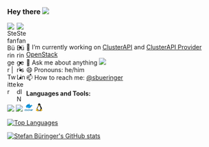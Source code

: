 
### Hey there <img src="https://media.giphy.com/media/hvRJCLFzcasrR4ia7z/giphy.gif" width="25px">

<a href="https://twitter.com/sbueringer">
  <img align="left" alt="Stefan Büringer | Twitter" width="22px" src="https://raw.githubusercontent.com/peterthehan/peterthehan/master/assets/twitter.svg" />
</a>
<a href="https://www.linkedin.com/in/stefan-b%C3%BCringer-a1b33258/">
  <img align="left" alt="Stefan Büringer's LinkedIN" width="22px" src="https://raw.githubusercontent.com/peterthehan/peterthehan/master/assets/linkedin.svg" />
</a>
</br></br>

* 🔭 I’m currently working on [ClusterAPI](https://github.com/kubernetes-sigs/cluster-api) and [ClusterAPI Provider OpenStack](https://github.com/kubernetes-sigs/cluster-api-provider-openstack)
* 💬 Ask me about anything <code><img height="20" src="https://cncf-branding.netlify.app/img/projects/kubernetes/icon/color/kubernetes-icon-color.png"></code>
* 😄 Pronouns: he/him
* 📫 How to reach me: [@sbueringer](https://twitter.com/sbueringer)

**Languages and Tools:**  

<code><img height="20" src="https://user-images.githubusercontent.com/4662360/116804096-7842a680-ab1c-11eb-9831-001929b5434c.png"></code>
<code><img height="20" src="https://cncf-branding.netlify.app/img/projects/kubernetes/icon/color/kubernetes-icon-color.png"></code>
<code><img height="20" src="https://raw.githubusercontent.com/github/explore/main/topics/docker/docker.png"></code>
<code><img height="20" src="https://raw.githubusercontent.com/github/explore/main/topics/linux/linux.png"></code>

[![Top Languages](https://github-readme-stats.vercel.app/api/top-langs/?username=sbueringer&hide=mathematica,javascript,php&layout=compact&theme=vue-dark)](https://github.com/anuraghazra/github-readme-stats)

[![Stefan Büringer's GitHub stats](https://github-readme-stats.vercel.app/api?username=sbueringer&show_icons=true&theme=vue-dark)](https://github.com/anuraghazra/github-readme-stats)
